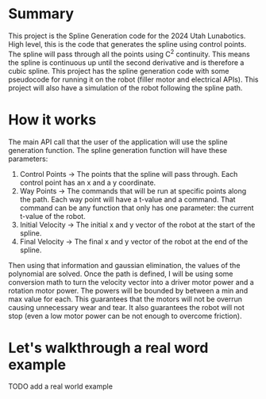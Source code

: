 # Summary
This project is the Spline Generation code for the 2024 Utah Lunabotics. High level, this is the code that generates 
the spline using control points. The spline will pass through all the points using C<sup>2</sup> continuity. This 
means the spline is continuous up until the second derivative and is therefore a cubic spline. This project has the 
spline generation code with some pseudocode for running it on the robot (filler motor and electrical APIs). 
This project will also have a simulation of the robot following the spline path.

# How it works
The main API call that the user of the application will use the spline generation function. The spline generation function 
will have these parameters:
1. Control Points &rarr; The points that the spline will pass through. Each control point has an x and a y coordinate.
2. Way Points &rarr; The commands that will be run at specific points along the path. Each way point will have a t-value 
and a command. That command can be any function that only has one parameter: the current t-value of the robot.
3. Initial Velocity &rarr; The initial x and y vector of the robot at the start of the spline.
4. Final Velocity &rarr; The final x and y vector of the robot at the end of the spline.

Then using that information and gaussian elimination, the values of the polynomial are solved. Once the path is defined, 
I will be using some conversion math to turn the velocity vector into a driver motor power and a rotation motor power. 
The powers will be bounded by between a min and max value for each. This guarantees that the motors will not be overrun 
causing unnecessary wear and tear. It also guarantees the robot will not stop (even a low motor power can be not enough 
to overcome friction).

# Let's walkthrough a real word example
TODO add a real world example